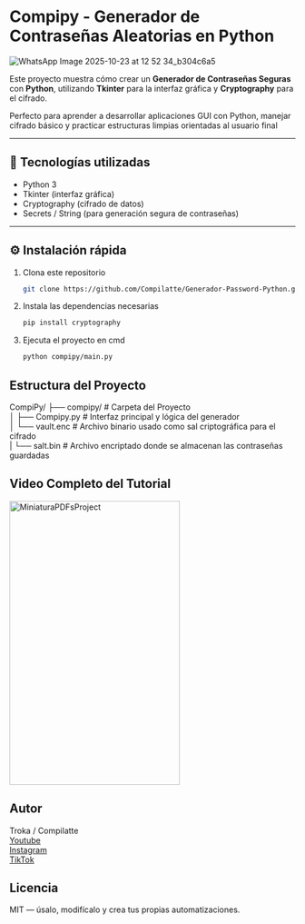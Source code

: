 # Compipy - Generador de Contraseñas Aleatorias en Python

![WhatsApp Image 2025-10-23 at 12 52 34_b304c6a5](https://github.com/user-attachments/assets/dadd4556-ae54-47aa-940d-7a99ffb93c32)

Este proyecto muestra cómo crear un **Generador de Contraseñas Seguras** con **Python**, utilizando **Tkinter** para la interfaz gráfica y **Cryptography** para el cifrado.  

Perfecto para aprender a desarrollar aplicaciones GUI con Python, manejar cifrado básico y practicar estructuras limpias orientadas al usuario final   

---

## 🧩 Tecnologías utilizadas  
- Python 3  
- Tkinter (interfaz gráfica)  
- Cryptography (cifrado de datos)  
- Secrets / String (para generación segura de contraseñas)

---

## ⚙️ Instalación rápida  

1. Clona este repositorio  
   ```bash
   git clone https://github.com/Compilatte/Generador-Password-Python.git

2. Instala las dependencias necesarias
   ```bash
   pip install cryptography

3. Ejecuta el proyecto en cmd
   ```bash
   python compipy/main.py

## Estructura del Proyecto

CompiPy/
├── compipy/               # Carpeta del Proyecto   
│   ├── Compipy.py         # Interfaz principal y lógica del generador   
│   └── vault.enc          # Archivo binario usado como sal criptográfica para el cifrado   
|   └── salt.bin           # Archivo encriptado donde se almacenan las contraseñas guardadas   

## Video Completo del Tutorial

<a href="[https://www.youtube.com/watch?v=thWlyB-Ios0](https://youtu.be/l79NYQFsOFE?si=aP7X06oseZ5sraDV)" target="_blank">
  <img width="300" height="500" alt="MiniaturaPDFsProject" src="https://github.com/user-attachments/assets/dadd4556-ae54-47aa-940d-7a99ffb93c32" alt="Icono de YouTube">
</a>

## Autor

Troka / Compilatte   
<a href="https://www.youtube.com/@Compilattedev" target="_blank" rel="nofollow">Youtube</a>   
<a href="https://www.tiktok.com/@compilatte" target="_blank" rel="nofollow">Instagram</a>   
<a href="https://www.instagram.com/compilatte/" target="_blank" rel="nofollow">TikTok</a>   

## Licencia

MIT — úsalo, modifícalo y crea tus propias automatizaciones.
